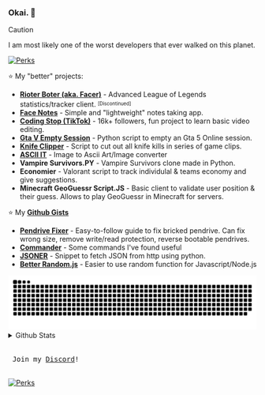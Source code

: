 ### Okai. 👋

> [!CAUTION]
> I am most likely one of the worst developers that ever walked on this planet.
> 
[![Perks](https://skillicons.dev/icons?i=cs,java,py,js,html,css,markdown)](https://github.com/faceincase)

<!--  OLD DISPLAY OF PERKS
![C#](https://img.shields.io/badge/c%23-%23239120.svg?style=for-the-badge&logo=csharp&logoColor=white)
![Java](https://img.shields.io/badge/java-%23ED8B00.svg?style=for-the-badge&logo=openjdk&logoColor=white)
![Python](https://img.shields.io/badge/python-3670A0?style=for-the-badge&logo=python&logoColor=white)
![JavaScript](https://img.shields.io/badge/javascript-%23323330.svg?style=for-the-badge&logo=javascript&logoColor=%white)
![HTML5](https://img.shields.io/badge/html5-%23E34F26.svg?style=for-the-badge&logo=html5&logoColor=white)
![CSS3](https://img.shields.io/badge/css3-%231572B6.svg?style=for-the-badge&logo=css3&logoColor=white)
![Markdown](https://img.shields.io/badge/markdown-%23000000.svg?style=for-the-badge&logo=markdown&logoColor=white)
-->

:star: My "better" projects:
- **[Rioter Boter (aka. Facer)](https://faceincase.github.io/FacerBot.github.io/)** - Advanced League of Legends statistics/tracker client. <sup><sub>[Discontinued]</sub></sup>
- **[Face Notes](https://github.com/faceincase/Face-Notes)** - Simple and "lightweight" notes taking app.
- **[Coding Stop (TikTok)](https://www.tiktok.com/@codingstop)** - 16k+ followers, fun project to learn basic video editing.
- **[Gta V Empty Session](https://github.com/faceincase/Gta-5-Sessioner)** - Python script to empty an Gta 5 Online session.
- **[Knife Clipper](https://github.com/faceincase/Knife-Clipper)** - Script to cut out all knife kills in series of game clips.
- [**ASCII IT**](https://github.com/faceincase/ASCII-IT) - Image to Ascii Art/Image converter
- **Vampire Survivors.PY** - Vampire Survivors clone made in Python.
- **Economier** - Valorant script to track individulal & teams economy and give suggestions.
- **Minecraft GeoGuessr Script.JS** - Basic client to validate user position & their guess. Allows to play GeoGuessr in Minecraft for servers.

:star: My [**Github Gists**](https://gist.github.com/faceincase)
- [**Pendrive Fixer**](https://gist.github.com/faceincase/2965270fe82c384840f69f1e647a33cd) - Easy-to-follow guide to fix bricked pendrive. Can fix wrong size, remove write/read protection, reverse bootable pendrives.
- [**Commander**](https://gist.github.com/faceincase/f9e709a9e0519c8977f38bd3b244978e) - Some commands I've found useful
- [**JSONER**](https://gist.github.com/faceincase/1af83100f4c421e48e033f0b3df83567) - Snippet to fetch JSON from http using python.
- [**Better Random.js**](https://gist.github.com/faceincase/79147ad27c8a9de8bca8e0a89307e831) - Easier to use random function for Javascript/Node.js
 
<picture>
  <source
    media="(prefers-color-scheme: dark)"
    srcset="https://raw.githubusercontent.com/platane/snk/output/github-contribution-grid-snake-dark.svg"
  />
  <source
    media="(prefers-color-scheme: light)"
    srcset="https://raw.githubusercontent.com/platane/snk/output/github-contribution-grid-snake.svg"
  />
  <img
    alt="github contribution grid snake animation"
    src="https://raw.githubusercontent.com/platane/snk/output/github-contribution-grid-snake.svg"
  />
</picture>


<br>
<details>
<summary>Github Stats</summary>
    <img src="https://streak-stats.demolab.com?user=faceincase&locale=en&mode=daily&theme=dark&hide_border=false&border_radius=5&order=3" height="220" alt="streak graph"/>
    <br>
  <img src="https://github-readme-stats.vercel.app/api?username=faceincase&hide_title=false&hide_rank=false&show_icons=true&include_all_commits=true&count_private=true&disable_animations=false&theme=dark&locale=en&hide_border=false" height="150" alt="stats graph"  />
  <img src="https://github-readme-stats.vercel.app/api/top-langs?username=faceincase&locale=en&hide_title=true&layout=compact&card_width=300&langs_count=5&theme=dark&hide_border=false" height="150" alt="languages graph"  />
</details>

<p align="center">
 
<kbd> <br> Join my [Discord](https://discord.gg/pvBwFYtRN5)! <br> </kbd>

[![Perks](https://skillicons.dev/icons?i=discord)](https://discord.gg/pvBwFYtRN5)
 
</p>
  
